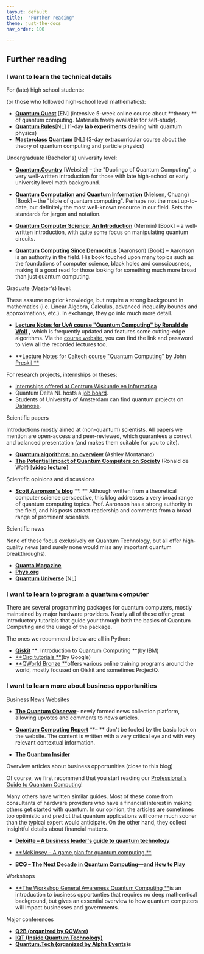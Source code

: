 ```yaml
---
layout: default
title:  "Further reading"
theme: just-the-docs
nav_order: 100

---
```


## Further reading

### I want to learn the technical details

<!-- ![Shape1](RackMultipart20240520-1-nfb940_html_685e0b4ca47066cc.gif) -->

For (late) high school students:

(or those who followed high-school level mathematics):

- [**Quantum Quest**](http://new.quantum-quest.nl/) [EN] (intensive 5-week online course about  **theory ** of quantum computing. Materials freely available for self-study).
- [**Quantum Rules**](http://new.quantumrules.nl/)[NL] (1-day  **lab experiments**  dealing with quantum physics)
- [**Masterclass Quantum**](https://www.betapartners.nl/masterclass-quantum2022/) [NL] (3-day extracurricular course about the theory of quantum computing and particle physics)

Undergraduate (Bachelor's) university level:

- [**Quantum.Country**](https://quantum.country/qcvc) [Website] – the "Duolingo of Quantum Computing", a very well-written introduction for those with late high-school or early university level math background.
- [**Quantum Computation and Quantum Information**](https://en.wikipedia.org/wiki/Quantum_Computation_and_Quantum_Information) (Nielsen, Chuang) [Book] – the "bible of quantum computing". Perhaps not the most up-to-date, but definitely the most well-known resource in our field. Sets the standards for jargon and notation.

- [**Quantum Computer Science: An Introduction**](https://www.cambridge.org/core/books/quantum-computer-science/66462590D10C8010017CF1D7C45708D7) (Mermin) [Book] – a well-written introduction, with quite some focus on manipulating quantum circuits.
- [**Quantum Computing Since Democritus**](https://en.wikipedia.org/wiki/Quantum_Computing_Since_Democritus) (Aaronson) [Book] – Aaronson is an authority in the field. His book touched upon many topics such as the foundations of computer science, black holes and consciousness, making it a good read for those looking for something much more broad than just quantum computing.

Graduate (Master's) level:

These assume no prior knowledge, but require a strong background in mathematics (i.e. Linear Algebra, Calculus, advanced inequality bounds and approximations, etc.). In exchange, they go into much more detail.

- [**Lecture Notes for UvA course "Quantum Computing" by Ronald de Wolf**](https://arxiv.org/abs/1907.09415) **,**  which is frequently updated and features some cutting-edge algorithms. Via the [course website](https://homepages.cwi.nl/~rdewolf/qc22.html), you can find the link and password to view all the recorded lectures too.

- [**Lecture Notes for Caltech course "Quantum Computing" by John Preskil **](http://theory.caltech.edu/~preskill/ph229/)

For research projects, internships or theses:

- [Internships offered at Centrum Wiskunde en Informatica](https://www.cwi.nl/jobs/traineeships/current-master-projects)
- Quantum Delta NL hosts a [job board](https://jobs.quantumdelta.nl/jobs).
- Students of University of Amsterdam can find quantum projects on [Datanose](https://datanose.nl/).

Scientific papers

Introductions mostly aimed at (non-quantum) scientists. All papers we mention are open-access and peer-reviewed, which guarantees a correct and balanced presentation (and makes them suitable for you to cite).

- [**Quantum algorithms: an overview**](https://www.nature.com/articles/npjqi201523) (Ashley Montanaro)
- [**The Potential Impact of Quantum Computers on Society**](https://arxiv.org/abs/1712.05380) (Ronald de Wolf) [[**video lecture**](https://www.youtube.com/watch?v=ych-yB9QP_A)]

Scientific opinions and discussions

- [**Scott Aaronson's blog**](https://scottaaronson.com/blog) **. ** Although written from a theoretical computer science perspective, this blog addresses a very broad range of quantum computing topics. Prof. Aaronson has a strong authority in the field, and his posts attract readership and comments from a broad range of prominent scientists.

Scientific news

None of these focus exclusively on Quantum Technology, but all offer high-quality news (and surely none would miss any important quantum breakthroughs).

- [**Quanta Magazine**](https://www.quantamagazine.org/)
- [**Phys.org**](https://phys.org/)
- [**Quantum Universe**](https://new.quantumuniverse.nl/) [NL]

### I want to learn to program a quantum computer

There are several programming packages for quantum computers, mostly maintained by major hardware providers. Nearly all of these offer great introductory tutorials that guide your through both the basics of Quantum Computing and the usage of the package.

The ones we recommend below are all in Python:

- [**Qiskit**](https://learn.qiskit.org/course/introduction/why-quantum-computing) **: Introduction to Quantum Computing **(by IBM)
- [**Cirq tutorials **](https://quantumai.google/cirq/start)(by Google)
- [**QWorld Bronze **](https://qworld.net/workshop-bronze/)offers various online training programs around the world, mostly focused on Qiskit and sometimes ProjectQ.

### I want to learn more about business opportunities

Business News Websites

- [**The Quantum Observer**](https://quantumobserver.eu/)– newly formed news collection platform, allowing upvotes and comments to news articles.

- [**Quantum Computing Report**](https://quantumcomputingreport.com/news/) **– ** don't be fooled by the basic look on the website. The content is written with a very critical eye and with very relevant contextual information.

- [**The Quantum Insider**](https://thequantuminsider.com/)

Overview articles about business opportunities (close to this blog)

Of course, we first recommend that you start reading our [Professional's Guide to Quantum Computing](https://new.quantum.amsterdam/preface-a-professionals-guide-to-quantum-technology/)!

Many others have written similar guides. Most of these come from consultants of hardware providers who have a financial interest in making others get started with quantum. In our opinion, the articles are sometimes too optimistic and predict that quantum applications will come much sooner than the typical expert would anticipate. On the other hand, they collect insightful details about financial matters.

- [**Deloitte – A business leader's guide to quantum technology**](https://www2.deloitte.com/us/en/insights/topics/innovation/quantum-computing-business-applications.html)

- [**McKinsey – A game plan for quantum computing **](https://www.mckinsey.com/business-functions/mckinsey-digital/our-insights/a-game-plan-for-quantum-computing)

- [**BCG – The Next Decade in Quantum Computing—and How to Play**](https://www.bcg.com/publications/2018/next-decade-quantum-computing-how-play)

Workshops

- [**The Workshop General Awareness Quantum Computing **](https://new.quantum.amsterdam/education/education-workshops/)is an introduction to business opportunties that requires no deep mathemtical background, but gives an essential overview to how quantum computers will impact businesses and governments.

Major conferences

- [**Q2B (organized by QCWare)**](https://q2b.qcware.com/)
- [**IQT (Inside Quantum Technology)**](http://iqtevent.com/)
- [**Quantum.Tech (organized by Alpha Events)**](https://new.quantumtechdigital.co.uk/)s